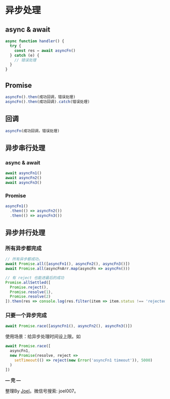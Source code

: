 # 异步处理
## async & await

```jsx
async function handler() {
  try {
    const res = await asyncFn()
  } catch (e) {
    // 错误处理
  }
}
```

## Promise

```jsx
asyncFn().then(成功回调，错误处理)
asyncFn().then(成功回调).catch(错误处理)
```

## 回调

```jsx
asyncFn(成功回调，错误处理)
```

## 异步**串行处理**

### async & await

```jsx
await asyncFn1()
await asyncFn2()
await asyncFn3()
```

### Promise

```jsx
asyncFn1()
  .then(() => asyncFn2())
  .then(() => asyncFn3())
```

## 异步**并行处理**

### 所有异步都完成

```jsx
// 所有异步都成功。
await Promise.all([asyncFn1(), asyncFn2(), asyncFn3()])
await Promise.all(asyncFnArr.map(asyncFn => asyncFn()))

// 有 reject 也能进最后的成功
Promise.allSettled([
  Promise.reject(),
  Promise.resolve(1),
  Promise.resolve(2)
]).then(res => console.log(res.filter(item => item.status !== 'rejected')))
```

### 只要一个异步完成

```jsx
await Promise.race([asyncFn1(), asyncFn2(), asyncFn3()])
```

使用场景：给异步处理时间设上限。如

```jsx
await Promise.race([
  asyncFn1,
  new Promise(resolve, reject => 
    setTimeout(() => reject(new Error('asyncFn1 timeout')), 5000)
  )
])
```

**— 完 —**

整理By [Joel](https://github.com/iamjoel)。微信号搜索: joel007。